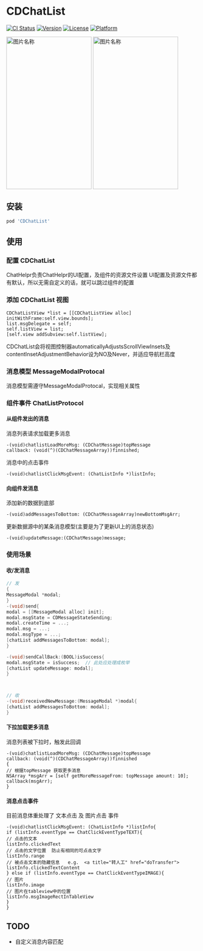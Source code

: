 # CDChatList

[![CI Status](http://img.shields.io/travis/chdo002/CDChatList.svg?style=flat)](https://travis-ci.org/chdo002/CDChatList)
[![Version](https://img.shields.io/cocoapods/v/CDChatList.svg?style=flat)](http://cocoapods.org/pods/CDChatList)
[![License](https://img.shields.io/cocoapods/l/CDChatList.svg?style=flat)](http://cocoapods.org/pods/CDChatList)
[![Platform](https://img.shields.io/cocoapods/p/CDChatList.svg?style=flat)](http://cocoapods.org/pods/CDChatList)



 <img src="https://coding.net/u/chdo/p/CDResource/git/raw/master/gif1.GIF" width = "224" height = "400" alt="图片名称" align=center display=inlie-block />
 <img src="https://coding.net/u/chdo/p/CDResource/git/raw/master/gif2.GIF" width = "224" height = "400" alt="图片名称" align=center display=inlie-block/>



## 安装

```ruby
pod 'CDChatList'
```

## 使用

### 配置 CDChatList

ChatHelpr负责ChatHelpr的UI配置，及组件的资源文件设置
UI配置及资源文件都有默认，所以无需自定义的话，就可以跳过组件的配置

### 添加 CDChatList 视图


```
CDChatListView *list = [[CDChatListView alloc] initWithFrame:self.view.bounds];
list.msgDelegate = self;
self.listView = list;
[self.view addSubview:self.listView];
```

CDChatList会将视图控制器automaticallyAdjustsScrollViewInsets及contentInsetAdjustmentBehavior设为NO及Never，并适应导航栏高度

### 消息模型  MessageModalProtocal

消息模型需遵守MessageModalProtocal，实现相关属性

### 组件事件 ChatListProtocol

#### 从组件发出的消息

消息列表请求加载更多消息
```
-(void)chatlistLoadMoreMsg: (CDChatMessage)topMessage
callback: (void(^)(CDChatMessageArray))finnished;
```

消息中的点击事件
```
-(void)chatlistClickMsgEvent: (ChatListInfo *)listInfo;
```
#### 向组件发消息

添加新的数据到底部

```
-(void)addMessagesToBottom: (CDChatMessageArray)newBottomMsgArr;
```


更新数据源中的某条消息模型(主要是为了更新UI上的消息状态)

```
-(void)updateMessage:(CDChatMessage)message;
```

### 使用场景

#### 收/发消息

```Objective-C
// 发
{
MessageModal *modal;
}
-(void)send{
modal = [[MessageModal alloc] init];
modal.msgState = CDMessageStateSending;
modal.createTime = ...;
modal.msg = ...;
modal.msgType = ...;
[chatList addMessagesToBottom: modal];
}

-(void)sendCallBack:(BOOL)isSuccess{
modal.msgState = isSuccess;  // 此处应处理成枚举
[chatList updateMessage: modal];
}



// 收
-(void)receivedNewMessage:(MessageModal *)modal{
[chatList addMessagesToBottom: modal];
}

```

#### 下拉加载更多消息
消息列表被下拉时，触发此回调

```
-(void)chatlistLoadMoreMsg: (CDChatMessage)topMessage
callback: (void(^)(CDChatMessageArray))finnished
{
// 根据topMessage 获取更多消息
NSArray *msgArr = [self getMoreMessageFrom: topMessage amount: 10];
callback(msgArr);
}
```

#### 消息点击事件

目前消息体重处理了 文本点击 及 图片点击 事件

```
-(void)chatlistClickMsgEvent: (ChatListInfo *)listInfo{
if (listInfo.eventType == ChatClickEventTypeTEXT){
// 点击的文本
listInfo.clickedText
// 点击的文字位置  防止有相同的可点击文字
listInfo.range
// 被点击文本的隐藏信息   e.g.  <a title="转人工" href="doTransfer">
listInfo.clickedTextContent
} else if (listInfo.eventType == ChatClickEventTypeIMAGE){
// 图片
listInfo.image
// 图片在tableview中的位置
listInfo.msgImageRectInTableView
}
}
```



## TODO

- 自定义消息内容匹配
